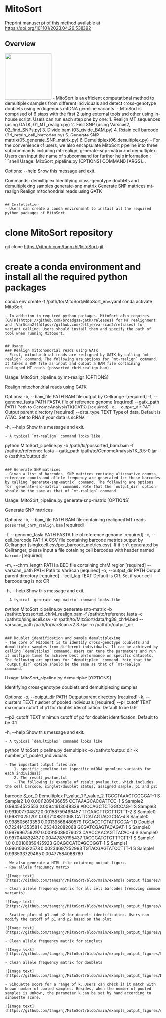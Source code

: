 # MitoSort
Preprint manuscript of this method available at https://doi.org/10.1101/2023.04.26.538392
## Overview 
<img width="150" height="150" src="https://github.com/tangzhj/MitoSort/blob/main/MitoSort_logo.jpg">
- MitoSort is an efficient computational method to demultiplex samples from different individuals and detect cross-genotype doublets using endogenous mtDNA germline variants. 
- MitoSort is comprised of 6 steps with the first 2 using external tools and other using in-house script. Users can run each step one by one:
	1. Realign MT sequences (using GATK, 01_MT_realign.py)
	2. Find SNP (using Varscan2, 02_find_SNPs.py)
	3. Divide bam (03_divide_BAM.py)
	4. Retain cell barcode (04_retain_cell_barcodes.py)
	5. Generate SNP matrix(05_generate_SNP_matrix.py)
	6. Demultiplex(06_demultiplex.py)
- For the convenience of users, we also encapsulate MitoSort pipeline into three subcommands including mt-realign, generate-snp-matrix and demultiplex. Users can input the name of subcommand for further help information : 
```shell
Usage: MitoSort_pipeline.py [OPTIONS] COMMAND [ARGS]...

Options:
  --help  Show this message and exit.

Commands:
  demultiplex          Identifying cross-genotype doublets and demultiplexing samples
  generate-snp-matrix  Generate SNP matrices
  mt-realign           Realign mitochondrial reads using GATK
```

## Installation
- Users can create a conda environment to install all the required python packages of MitoSort
```
# clone MitoSort repository 
git clone https://github.com/tangzhj/MitoSort.git

# create a conda environment and install all the required python packages
conda env create -f /path/to/MitoSort/MitoSort_env.yaml
conda activate MitoSort
```
- In addition to required python packages. MitoSort also requires [GATK](https://github.com/broadgsa/gatk/releases) for MT realignment and [VarScan2](https://github.com/Jeltje/varscan2/releases) for variant calling. Users should install them and specify the path of tool when running MitoSort. 


## Usage 
### Realign mitochondrial reads using GATK
- First, mitochondrial reads are realigned by GATK by calling `mt-realign` command. The following are options for `mt-realign` command. It takes a BAM file as input and output a BAM file containing realigned MT reads (possorted_chrM_realign.bam).
```
Usage: MitoSort_pipeline.py mt-realign [OPTIONS]

  Realign mitochondrial reads using GATK

Options:
  -b, --bam_file PATH      BAM file output by Cellranger  [required]
  -f, --genome_fasta PATH  FASTA file of reference genome  [required]
  --gatk_path PATH         Path to GenomeAnalysisTK(GATK)  [required]
  -o, --output_dir PATH    Output parent directory  [required]
  --data_type TEXT         Type of data. Default is ATAC. Set to RNA if your
                           data is scRNA

  -h, --help               Show this message and exit.
```
- A typical `mt-realign` command looks like
```
python MitoSort_pipeline.py -b /path/to/possorted_bam.bam -f /path/to/reference.fasta --gatk_path /path/to/GenomeAnalysisTK_3.5-0.jar -o /path/to/output_dir
```

### Generate SNP matrices
- Given a list of barcodes, SNP matrices containg alternative counts, reference counts and allele frequency are generated for these barcodes by calling `generate-snp-matrix` command. The following are options for `generate-snp-matrix` command. Note that the `output_dir` option should be the same as that of `mt-realign` command.
```
Usage: MitoSort_pipeline.py generate-snp-matrix [OPTIONS]

  Generate SNP matrices

Options:
  -b, --bam_file PATH      BAM file containing realigned MT reads
                           `possorted_chrM_realign.bam`  [required]

  -f, --genome_fasta PATH  FASTA file of reference genome  [required]
  -c, --cell_barcode PATH  A CSV file containing barcode metrics output by
                           Cellranger
                           (singlecell.csv/per_barcode_metrics.csv). If it
                           isn't generated by Cellranger, please input a file
                           cotaining cell barcodes with header named `barcode`
                           [required]

  -m, --chrm_length PATH   a BED file containing chrM region  [required]
  --varscan_path PATH      Path to VarScan  [required]
  -o, --output_dir PATH    Output parent directory  [required]
  --cell_tag TEXT          Default is CR. Set if your cell barcode tag is not
                           CR

  -h, --help               Show this message and exit.
```
- A typical `generate-snp-matrix` command looks like
```
python MitoSort_pipeline.py generate-snp-matrix -b /path/to/possorted_chrM_realign.bam -f /path/to/reference.fasta -c /path/to/singlecell.csv -m /path/to/MitoSort/data/hg38_chrM.bed --varscan_path /path/to/VarScan.v2.3.7.jar -o /path/to/output_dir
```

### Doublet identification and sample demultiplexing
- The core of MitoSort is to identify cross-genotype doublets and demultiplex samples from different individuals. It can be achieved by calling `demultiplex` command. Users can tune the parameters and run it multiple times to achieve best performance on specific datasets. The following are options for `demultiplex` command. Note that the `output_dir` option should be the same as that of `mt-realign` command.
```
Usage: MitoSort_pipeline.py demultiplex [OPTIONS]

  Identifying cross-genotype doublets and demultiplexing samples

Options:
  -o, --output_dir PATH  Output parent directory  [required]
  -k, --clusters TEXT    number of pooled individuals  [required]
  --p1_cutoff TEXT       maximum cutoff of p1 for doublet identification.
                         Default to be 0.9

  --p2_cutoff TEXT       minimun cutoff of p2 for doublet identification.
                         Default to be 0.1

  -h, --help             Show this message and exit.
```
- A typical `demultiplex` command looks like
```
python MitoSort_pipeline.py demultiplex -o /path/to/output_dir -k number_of_pooled_individuals
```
- The important output files are 
	1. specific_gemeline.txt (specific mtDNA germline variants for each individual)
	2. The result_pvalue.txt  
	- The following is example of result_pvalue.txt, which includes the cell barcode, singlet/doublet status, assigned sample, p1 and p2:
```
barcode             S_or_D    Demultiplex     P_value_1              P_value_2
TGCGTAAAGTCGGGAT-1  S         Sample2         1.0                    0.0011289436655
CCTAAAGCACCATTCC-1  S         Sample2         0.99454523553          0.00941613048339
AGCCAGCTCTGGCCAG-1  S         Sample3         0.991007704872         0.00158759496457
TTCAACTTCGTTGTTT-2  S         Sample0         0.998110251201         0.0017108811068
CATTCATAGTACGCGA-4  S         Sample0         0.998505613353         0.00139568480579
TGCACCTGTATTCGCA-1  D         Doublet         0.722414353581         0.253402082068
GCGATCGAGTACAGAT-1  S         Sample0         0.997696759297         0.00915089076023
CAACCAACAGTTACAC-4  S         Sample0         0.997044832437         0.00447870195437
TACGGATGTGTTTCTT-1  S         Sample1         1.0                    0.00186859425923
GCAGCCATCAGCCGGT-1  S         Sample1         0.996103622578         0.00234697252993
TGTACGAGTATCCTTT-1  S         Sample1         0.993533729465         0.00477584068789

```
- We also generate a HTML file cotaining output figures
- Raw allele frequency matrix

![Image text](https://github.com/tangzhj/MitoSort/blob/main/example_output_figures/raw_heatmap.png)

- Clean allele frequency matrix for all cell barcodes (removing common variants)

![Image text](https://github.com/tangzhj/MitoSort/blob/main/example_output_figures/clean_heatmap.png)

- Scatter plot of p1 and p2 for doubelt identification. Users can modify the cutoff of p1 and p2 based on the plot

![Image text](https://github.com/tangzhj/MitoSort/blob/main/example_output_figures/p_value.png)

- Clean allele frequency matrix for singlets

![Image text](https://github.com/tangzhj/MitoSort/blob/main/example_output_figures/Singlet_heatmap.png)

- Clean allele frequency matrix for doublets

![Image text](https://github.com/tangzhj/MitoSort/blob/main/example_output_figures/Doublet_heatmap.png)

- Sihouette score for a range of k. Users can check if it match with known number of pooled samples. Besides, when the number of pooled samples is unkown, the parameter k can be set by hand according to sihouette score.

![Image text](https://github.com/tangzhj/MitoSort/blob/main/example_output_figures/sihouette_score.png)





